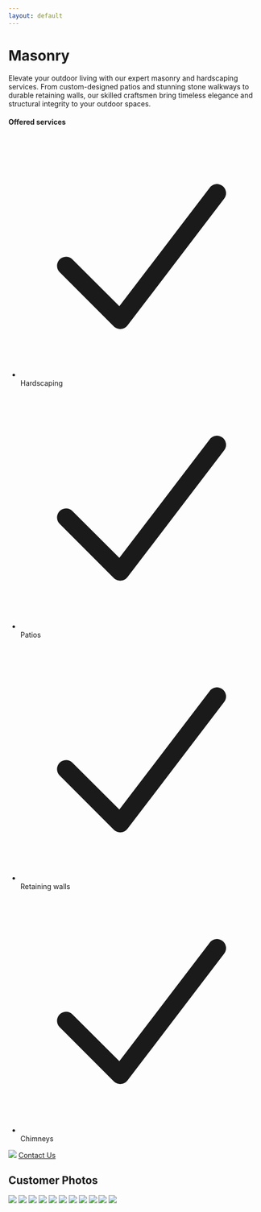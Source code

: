 ```yaml
---
layout: default
---
```


<div class="container mx-auto px-2">

  <div class="mx-auto my-16 max-w-2xl rounded-3xl ring-1 ring-gray-200 sm:mt-20 lg:mx-0 lg:flex lg:max-w-none">
    <div class="p-8 sm:p-10 lg:flex-auto">
      <h1 class="text-2xl font-bold tracking-tight text-gray-900">Masonry</h1>
      <p class="mt-6 text-base leading-7 text-gray-600">Elevate your outdoor living with our expert masonry and hardscaping services. From custom-designed patios and stunning stone walkways to durable retaining walls, our skilled craftsmen bring timeless elegance and structural integrity to your outdoor spaces.</p>
      <div class="mt-10 flex items-center gap-x-4">
        <h4 class="flex-none text-sm font-semibold leading-6 text-emerald-600">Offered services</h4>
        <div class="h-px flex-auto bg-gray-100"></div>
      </div>
      <ul role="list" class="mt-8 grid grid-cols-1 gap-4 text-sm leading-6 text-gray-600 sm:grid-cols-2 sm:gap-6">
        <li class="flex gap-x-3">
          <svg class="h-6 w-5 flex-none text-emerald-600" viewBox="0 0 20 20" fill="currentColor" aria-hidden="true">
            <path fill-rule="evenodd" d="M16.704 4.153a.75.75 0 01.143 1.052l-8 10.5a.75.75 0 01-1.127.075l-4.5-4.5a.75.75 0 011.06-1.06l3.894 3.893 7.48-9.817a.75.75 0 011.05-.143z" clip-rule="evenodd" />
          </svg>
          Hardscaping
        </li>
        <li class="flex gap-x-3">
          <svg class="h-6 w-5 flex-none text-emerald-600" viewBox="0 0 20 20" fill="currentColor" aria-hidden="true">
            <path fill-rule="evenodd" d="M16.704 4.153a.75.75 0 01.143 1.052l-8 10.5a.75.75 0 01-1.127.075l-4.5-4.5a.75.75 0 011.06-1.06l3.894 3.893 7.48-9.817a.75.75 0 011.05-.143z" clip-rule="evenodd" />
          </svg>
          Patios
        </li>
        <li class="flex gap-x-3">
          <svg class="h-6 w-5 flex-none text-emerald-600" viewBox="0 0 20 20" fill="currentColor" aria-hidden="true">
            <path fill-rule="evenodd" d="M16.704 4.153a.75.75 0 01.143 1.052l-8 10.5a.75.75 0 01-1.127.075l-4.5-4.5a.75.75 0 011.06-1.06l3.894 3.893 7.48-9.817a.75.75 0 011.05-.143z" clip-rule="evenodd" />
          </svg>
          Retaining walls
        </li>
        <li class="flex gap-x-3">
          <svg class="h-6 w-5 flex-none text-emerald-600" viewBox="0 0 20 20" fill="currentColor" aria-hidden="true">
            <path fill-rule="evenodd" d="M16.704 4.153a.75.75 0 01.143 1.052l-8 10.5a.75.75 0 01-1.127.075l-4.5-4.5a.75.75 0 011.06-1.06l3.894 3.893 7.48-9.817a.75.75 0 011.05-.143z" clip-rule="evenodd" />
          </svg>
          Chimneys
        </li>
      </ul>
    </div>
    <div class="-mt-2 p-2 lg:mt-0 lg:w-full lg:max-w-md lg:flex-shrink-0">
      <div class="rounded-2xl bg-gray-50 py-10 text-center ring-1 ring-inset ring-gray-900/5 lg:flex lg:flex-col lg:justify-center lg:py-16">
        <div class="mx-auto max-w-xs px-8  space-y-4">
          <img class="rounded-2xl" src="https://images.unsplash.com/photo-1600877920891-89d1037f2855?q=80&w=500&h=500&auto=format&fit=crop&ixlib=rb-4.0.3&ixid=M3wxMjA3fDB8MHxwaG90by1wYWdlfHx8fGVufDB8fHx8fA%3D%3D" />
          <a href="contact.html" class="block w-full rounded-md bg-emerald-600 px-3 py-2 text-center text-sm font-semibold text-white shadow-sm hover:bg-emerald-500 focus-visible:outline focus-visible:outline-2 focus-visible:outline-offset-2 focus-visible:outline-emerald-600">Contact Us</a>
        </div>
      </div>
    </div>
  </div>

  <h2 class="text-xl font-bold tracking-tight text-gray-900 mt-8">Customer Photos</h2>
  <div class="grid grid-cols-1 gap-4 my-4 md:grid-cols-3">
    <img class="rounded-3xl" src="assets/photos/masonry/chimney-1.jpeg" />
    <img class="rounded-3xl" src="assets/photos/masonry/chimney-2.jpeg" />
    <img class="rounded-3xl" src="assets/photos/masonry/patio-1.jpeg" />
    <img class="rounded-3xl" src="assets/photos/masonry/patio-2.jpeg" />
    <img class="rounded-3xl" src="assets/photos/masonry/patio-3.jpeg" />
    <img class="rounded-3xl" src="assets/photos/masonry/patio-4.jpeg" />
    <img class="rounded-3xl" src="assets/photos/masonry/patio-5.jpeg" />
    <img class="rounded-3xl" src="assets/photos/masonry/patio-6.jpeg" />
    <img class="rounded-3xl" src="assets/photos/masonry/patio-7.jpeg" />
    <img class="rounded-3xl" src="assets/photos/masonry/stone-wall-1.jpeg" />
    <img class="rounded-3xl" src="assets/photos/masonry/stone-wall-2.jpeg" />
  </div>
</div>

